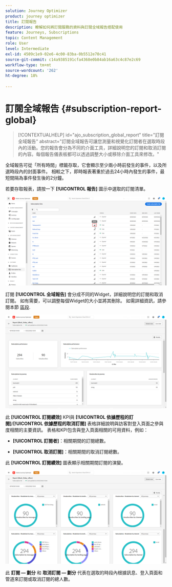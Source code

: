 ```yaml
---
solution: Journey Optimizer
product: journey optimizer
title: 訂閱報告
description: 瞭解如何將訂閱服務的資料與訂閱全域報告搭配使用
feature: Journeys, Subscriptions
topic: Content Management
role: User
level: Intermediate
exl-id: 4509c1e9-02e6-4c00-83ba-0b5512e70c41
source-git-commit: c14a9385191cfa4368e0b84ab16a63c4c87e2c69
workflow-type: tm+mt
source-wordcount: '262'
ht-degree: 18%

---
```


# 訂閱全域報告 {#subscription-report-global}

>[!CONTEXTUALHELP]
>id="ajo_subscription_global_report"
>title="訂閱全域報告"
>abstract="訂閱全域報告可讓您測量和視覺化訂閱者在選取時段內的活動。您的報告會分為不同的介面工具，詳細說明您的訂閱和取消訂閱的內容。每個報告儀表板都可以透過調整大小或移除介面工具來修改。"

全域報告可從「所有時間」標籤存取，它會顯示至少兩小時前發生的事件，以及所選時段內的封面事件。 相較之下，即時報表著重於過去24小時內發生的事件，最短間隔為事件發生後的2分鐘。

若要存取報表，請按一下 **[!UICONTROL 報告]** 圖示中選取的訂閱清單。

![](assets/subscription_report_7.png)

訂閱 **[!UICONTROL 全域報告]** 會分成不同的Widget，詳細說明您的訂閱和取消訂閱。 如有需要，可以調整每個Widget的大小並將其刪除。 如需詳細資訊，請參閱本節 [區段](global-report.md).

![](assets/subscription_report_1.png)

此 **[!UICONTROL 訂閱績效]** KPI與 **[!UICONTROL 依據歷程的訂閱]**/**[!UICONTROL 依據歷程的取消訂閱]** 表格詳細說明與訪客對登入頁面之參與度相關的主要資訊。 表格和KPI包含與登入頁面相關的可用資料，例如：

* **[!UICONTROL 訂閱者]**：相關期間的訂閱總數。

* **[!UICONTROL 取消訂閱]**：相關期間的取消訂閱總數。

此 **[!UICONTROL 訂閱績效]** 圖表顯示相關期間訂閱的演變。

![](assets/subscription_report_2.png)

此 **訂閱 — 劃分** 和 **取消訂閱 — 劃分** 代表在選取的時段內根據訊息、登入頁面和管道來訂閱或取消訂閱的總人數。
